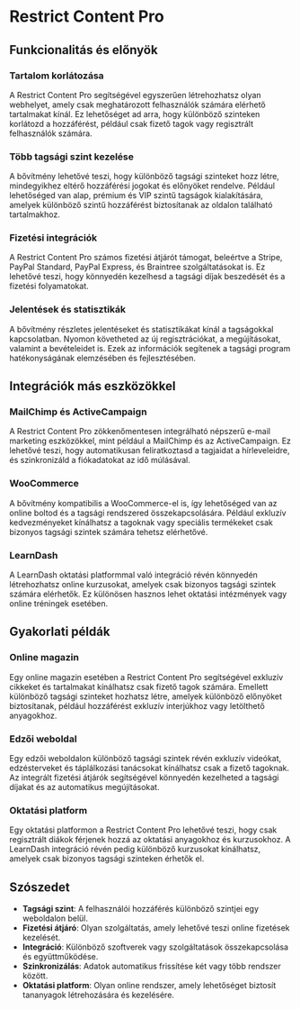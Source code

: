 # Restrict Content Pro

## Funkcionalitás és előnyök

### Tartalom korlátozása

A Restrict Content Pro segítségével egyszerűen létrehozhatsz olyan webhelyet, amely csak meghatározott felhasználók számára elérhető tartalmakat kínál. Ez lehetőséget ad arra, hogy különböző szinteken korlátozd a hozzáférést, például csak fizető tagok vagy regisztrált felhasználók számára.

### Több tagsági szint kezelése

A bővítmény lehetővé teszi, hogy különböző tagsági szinteket hozz létre, mindegyikhez eltérő hozzáférési jogokat és előnyöket rendelve. Például lehetőséged van alap, prémium és VIP szintű tagságok kialakítására, amelyek különböző szintű hozzáférést biztosítanak az oldalon található tartalmakhoz.

### Fizetési integrációk

A Restrict Content Pro számos fizetési átjárót támogat, beleértve a Stripe, PayPal Standard, PayPal Express, és Braintree szolgáltatásokat is. Ez lehetővé teszi, hogy könnyedén kezelhesd a tagsági díjak beszedését és a fizetési folyamatokat.

### Jelentések és statisztikák

A bővítmény részletes jelentéseket és statisztikákat kínál a tagságokkal kapcsolatban. Nyomon követheted az új regisztrációkat, a megújításokat, valamint a bevételeidet is. Ezek az információk segítenek a tagsági program hatékonyságának elemzésében és fejlesztésében.

## Integrációk más eszközökkel

### MailChimp és ActiveCampaign

A Restrict Content Pro zökkenőmentesen integrálható népszerű e-mail marketing eszközökkel, mint például a MailChimp és az ActiveCampaign. Ez lehetővé teszi, hogy automatikusan feliratkoztasd a tagjaidat a hírleveleidre, és szinkronizáld a fiókadatokat az idő múlásával.

### WooCommerce

A bővítmény kompatibilis a WooCommerce-el is, így lehetőséged van az online boltod és a tagsági rendszered összekapcsolására. Például exkluzív kedvezményeket kínálhatsz a tagoknak vagy speciális termékeket csak bizonyos tagsági szintek számára tehetsz elérhetővé.

### LearnDash

A LearnDash oktatási platformmal való integráció révén könnyedén létrehozhatsz online kurzusokat, amelyek csak bizonyos tagsági szintek számára elérhetők. Ez különösen hasznos lehet oktatási intézmények vagy online tréningek esetében.

## Gyakorlati példák

### Online magazin

Egy online magazin esetében a Restrict Content Pro segítségével exkluzív cikkeket és tartalmakat kínálhatsz csak fizető tagok számára. Emellett különböző tagsági szinteket hozhatsz létre, amelyek különböző előnyöket biztosítanak, például hozzáférést exkluzív interjúkhoz vagy letölthető anyagokhoz.

### Edzői weboldal

Egy edzői weboldalon különböző tagsági szintek révén exkluzív videókat, edzésterveket és táplálkozási tanácsokat kínálhatsz csak a fizető tagoknak. Az integrált fizetési átjárók segítségével könnyedén kezelheted a tagsági díjakat és az automatikus megújításokat.

### Oktatási platform

Egy oktatási platformon a Restrict Content Pro lehetővé teszi, hogy csak regisztrált diákok férjenek hozzá az oktatási anyagokhoz és kurzusokhoz. A LearnDash integráció révén pedig különböző kurzusokat kínálhatsz, amelyek csak bizonyos tagsági szinteken érhetők el.

## Szószedet

- **Tagsági szint**: A felhasználói hozzáférés különböző szintjei egy weboldalon belül.
- **Fizetési átjáró**: Olyan szolgáltatás, amely lehetővé teszi online fizetések kezelését.
- **Integráció**: Különböző szoftverek vagy szolgáltatások összekapcsolása és együttműködése.
- **Szinkronizálás**: Adatok automatikus frissítése két vagy több rendszer között.
- **Oktatási platform**: Olyan online rendszer, amely lehetőséget biztosít tananyagok létrehozására és kezelésére.
